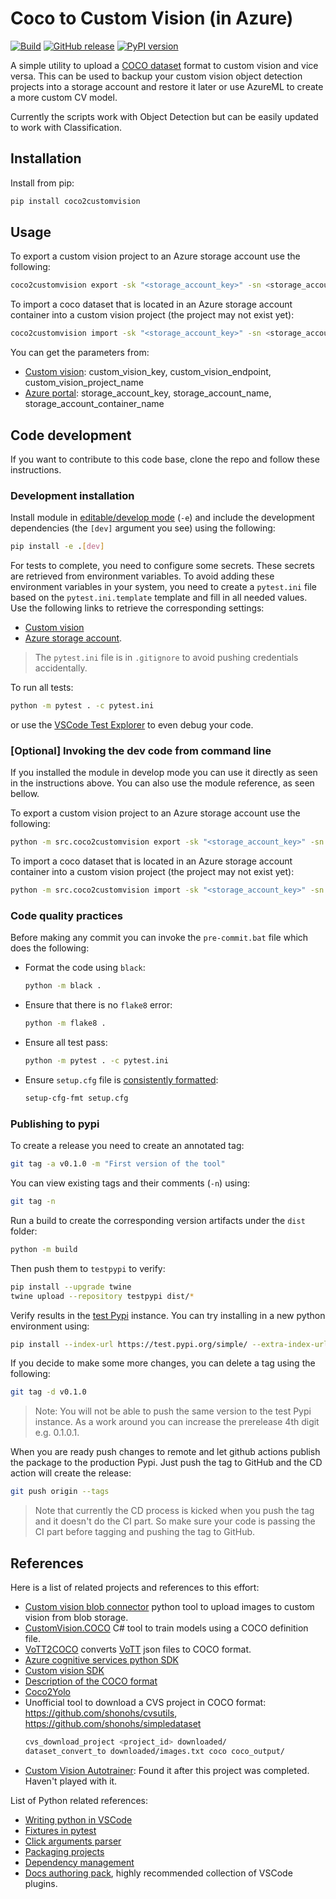 # Coco to Custom Vision (in Azure)

[![Build](https://github.com/rndazurescript/Coco2CustomVision/actions/workflows/ci.yml/badge.svg)](https://github.com/rndazurescript/Coco2CustomVision/actions/workflows/ci.yml)
[![GitHub release](https://img.shields.io/github/release/rndazurescript/Coco2CustomVision/all.svg)](https://github.com/rndazurescript/Coco2CustomVision/releases)
[![PyPI version](https://badge.fury.io/py/coco2customvision.svg)](https://badge.fury.io/py/coco2customvision)

A simple utility to upload a [COCO dataset](https://cocodataset.org/) format to custom vision and vice versa. This can be used to backup your custom vision object detection projects into a storage account and restore it later or use AzureML to create a more custom CV model.

Currently the scripts work with Object Detection but can be easily updated to work with Classification.

## Installation

Install from pip:

```bash
pip install coco2customvision
```

## Usage

To export a custom vision project to an Azure storage account use the following:

```bash
coco2customvision export -sk "<storage_account_key>" -sn <storage_account_name> -sc <storage_account_container_name> -cvk <custom_vision_key> -cve <custom_vision_endpoint> -cvp <custom_vision_project_name> coco_dataset_filename.json
```

To import a coco dataset that is located in an Azure storage account container into a custom vision project (the project may not exist yet):

```bash
coco2customvision import -sk "<storage_account_key>" -sn <storage_account_name> -sc <storage_account_container_name> -cvk <custom_vision_key> -cve <custom_vision_endpoint> -cvp <custom_vision_project_name> coco_dataset_filename.json
```

You can get the parameters from:

- [Custom vision](https://www.customvision.ai/projects#/settings): custom_vision_key, custom_vision_endpoint, custom_vision_project_name
- [Azure portal](https://portal.azure.com/): storage_account_key, storage_account_name, storage_account_container_name

## Code development

If you want to contribute to this code base, clone the repo and follow these instructions.

### Development installation

Install module in [editable/develop mode](https://pip.pypa.io/en/stable/cli/pip_install/#install-editable) (`-e`) and include the development dependencies (the `[dev]` argument you see) using the following:

```bash
pip install -e .[dev]
```

For tests to complete, you need to configure some secrets. These secrets are retrieved from environment variables. To avoid adding these environment variables in your system, you need to create a `pytest.ini` file based on the `pytest.ini.template` template and fill in all needed values. Use the following links to retrieve the corresponding settings:

- [Custom vision](https://www.customvision.ai/projects#/settings)
- [Azure storage account](https://portal.azure.com/).

> The `pytest.ini` file is in `.gitignore` to avoid pushing credentials accidentally.

To run all tests:

```bash
python -m pytest . -c pytest.ini
```

or use the [VSCode Test Explorer](https://code.visualstudio.com/docs/python/testing) to even debug your code.

### [Optional] Invoking the dev code from command line

If you installed the module in develop mode you can use it directly as seen in the instructions above. You can also use the module reference, as seen bellow.

To export a custom vision project to an Azure storage account use the following:

```bash
python -m src.coco2customvision export -sk "<storage_account_key>" -sn <storage_account_name> -sc <storage_account_container_name> -cvk <custom_vision_key> -cve <custom_vision_endpoint> -cvp <custom_vision_project_name> coco_dataset_filename.json
```

To import a coco dataset that is located in an Azure storage account container into a custom vision project (the project may not exist yet):

```bash
python -m src.coco2customvision import -sk "<storage_account_key>" -sn <storage_account_name> -sc <storage_account_container_name> -cvk <custom_vision_key> -cve <custom_vision_endpoint> -cvp <custom_vision_project_name> coco_dataset_filename.json
```

### Code quality practices

Before making any commit you can invoke the `pre-commit.bat` file which does the following:

- Format the code using `black`:

  ```bash
  python -m black . 
  ```

- Ensure that there is no `flake8` error:

  ```bash
  python -m flake8 .
  ```

- Ensure all test pass:

  ```bash
  python -m pytest . -c pytest.ini
  ```

- Ensure `setup.cfg` file is [consistently formatted](https://github.com/asottile/setup-cfg-fmt):

  ```bash
  setup-cfg-fmt setup.cfg
  ```

### Publishing to pypi

To create a release you need to create an annotated tag:

```bash
git tag -a v0.1.0 -m "First version of the tool"
```

You can view existing tags and their comments (`-n`) using:

```bash
git tag -n
```

Run a build to create the corresponding version artifacts under the `dist` folder:

```bash
python -m build
```

Then push them to `testpypi` to verify:

```bash
pip install --upgrade twine
twine upload --repository testpypi dist/*
```

Verify results in the [test Pypi](https://test.pypi.org/project/coco2customvision/) instance. You can try installing in a new python environment using:

```bash
pip install --index-url https://test.pypi.org/simple/ --extra-index-url https://pypi.org/simple coco2customvision
```

If you decide to make some more changes, you can delete a tag using the following:

```bash
git tag -d v0.1.0
```

> Note: You will not be able to push the same version to the test Pypi instance. As a work around you can increase the prerelease 4th digit e.g. 0.1.0.1.

When you are ready push changes to remote and let github actions publish the package to the production Pypi. Just push the tag to GitHub and the CD action will create the release:

```bash
git push origin --tags
```

> Note that currently the CD process is kicked when you push the tag and it doesn't do the CI part. So make sure your code is passing the CI part before tagging and pushing the tag to GitHub.

## References

Here is a list of related projects and references to this effort:

- [Custom vision blob connector](https://github.com/drcrook1/Azure_CustomVision_Blob_Connector) python tool to upload images to custom vision from blob storage.
- [CustomVision.COCO](https://github.com/vladkol/CustomVision.COCO) C# tool to train models using a COCO definition file.
- [VoTT2COCO](https://github.com/UAVVaste/VoTT2COCO) converts [VoTT](https://github.com/microsoft/VoTT) json files to COCO format.
- [Azure cognitive services python SDK](https://docs.microsoft.com/samples/azure-samples/cognitive-services-python-sdk-samples/cognitive-services-python-sdk-samples/)
- [Custom vision SDK](https://docs.microsoft.com/python/api/azure-cognitiveservices-vision-customvision/)
- [Description of the COCO format](https://www.immersivelimit.com/tutorials/create-coco-annotations-from-scratch)
- [Coco2Yolo](https://github.com/cindyweng/coco-to-yolo-by-category/blob/master/coco-to-yolo-by-category.py)
- Unofficial tool to download a CVS project in COCO format: https://github.com/shonohs/cvsutils, https://github.com/shonohs/simpledataset
  ``` bash
  cvs_download_project <project_id> downloaded/
  dataset_convert_to downloaded/images.txt coco coco_output/
  ```
 - [Custom Vision Autotrainer](https://github.com/microsoft/Custom-Vision-Autotrainer/): Found it after this project was completed. Haven't played with it.

List of Python related references:

- [Writing python in VSCode](https://code.visualstudio.com/docs/python/python-tutorial)
- [Fixtures in pytest](https://docs.pytest.org/en/latest/how-to/fixtures.html)
- [Click arguments parser](https://click.palletsprojects.com/)
- [Packaging projects](https://packaging.python.org/tutorials/packaging-projects/)
- [Dependency management](https://setuptools.readthedocs.io/en/latest/userguide/dependency_management.html)
- [Docs authoring pack](https://marketplace.visualstudio.com/items?itemName=docsmsft.docs-authoring-pack), highly recommended collection of VSCode plugins.
